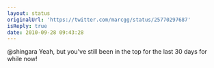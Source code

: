```yaml
---
layout: status
originalUrl: 'https://twitter.com/marcgg/status/25770297687'
isReply: true
date: 2010-09-28 09:43:28
---
```


@shingara Yeah, but you've still been in the top for the last 30 days for while now!
